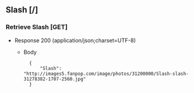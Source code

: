 ## Slash [/]

### Retrieve Slash [GET]

+ Response 200 (application/json;charset=UTF-8)

    + Body
    
            {
                "Slash": "http://images5.fanpop.com/image/photos/31200000/Slash-slash-31278382-1707-2560.jpg"
            }
